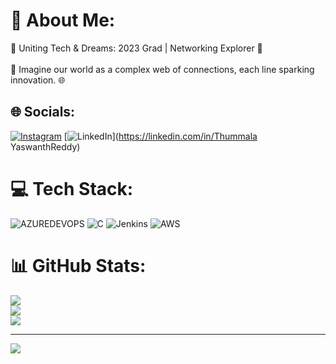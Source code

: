 # 💫 About Me:
🌟 Uniting Tech & Dreams: 2023 Grad | Networking Explorer 🚀<br><br>🔌 Imagine our world as a complex web of connections, each line sparking innovation. 🌐


## 🌐 Socials:
[![Instagram](https://img.shields.io/badge/Instagram-%23E4405F.svg?logo=Instagram&logoColor=white)](https://instagram.com/_yaswanth__reddy__) 
[![LinkedIn](https://img.shields.io/badge/LinkedIn-%230077B5.svg?logo=linkedin&logoColor=white)](https://linkedin.com/in/Thummala YaswanthReddy)

# 💻 Tech Stack:
![AZUREDEVOPS](https://img.shields.io/badge/azuredevops-0078D7.svg?style=plastic&logo=azuredevops&logoColor=white&color=%230078D7) ![C](https://img.shields.io/badge/c-%2300599C.svg?style=plastic&logo=c&logoColor=white) ![Jenkins](https://img.shields.io/badge/jenkins-%232C5263.svg?style=plastic&logo=jenkins&logoColor=white) ![AWS](https://img.shields.io/badge/AWS-%23FF9900.svg?style=plastic&logo=amazon-aws&logoColor=white)
# 📊 GitHub Stats:
![](https://github-readme-stats.vercel.app/api?username=Yaswanthreddyt&theme=dracula&hide_border=true&include_all_commits=true&count_private=true)<br/>
![](https://github-readme-streak-stats.herokuapp.com/?user=Yaswanthreddyt&theme=dracula&hide_border=true)<br/>
![](https://github-readme-stats.vercel.app/api/top-langs/?username=Yaswanthreddyt&theme=dracula&hide_border=true&include_all_commits=true&count_private=true&layout=compact)

---
[![](https://visitcount.itsvg.in/api?id=Yaswanthreddyt&icon=2&color=1)](https://visitcount.itsvg.in)

<!-- Proudly created with GPRM ( https://gprm.itsvg.in ) -->

